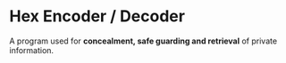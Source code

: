 # Hex Encoder / Decoder
A program used for **concealment, safe guarding and retrieval** of private information.

